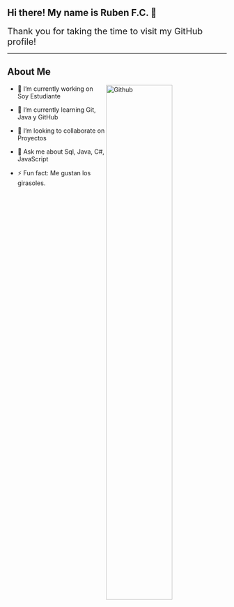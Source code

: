 <h2>Hi there! My name is Ruben F.C. 👋</h2>

<div style="font-size:20px;">Thank you for taking the time to visit my GitHub profile!</div>

<hr />

<h2> About Me </h2>

<img width="55%" align="right" alt="Github" src="https://raw.githubusercontent.com/onimur/.github/master/.resources/git-header.svg](https://www.michaelpage.com.au/sites/michaelpage.com.au/files/2022-01/Software%20Developer.jpg)" />

- 🔭 I’m currently working on  Soy Estudiante
  
- 🌱 I’m currently learning Git, Java y GitHub
  
- 👯 I’m looking to collaborate on Proyectos
  
- 💬 Ask me about Sql, Java, C#, JavaScript
  
- ⚡ Fun fact: Me gustan los girasoles.
